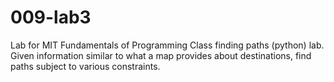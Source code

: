 # 009-lab3
Lab for MIT Fundamentals of Programming Class finding paths (python) lab. Given information similar to what a map provides about destinations, find paths subject to various constraints. 
